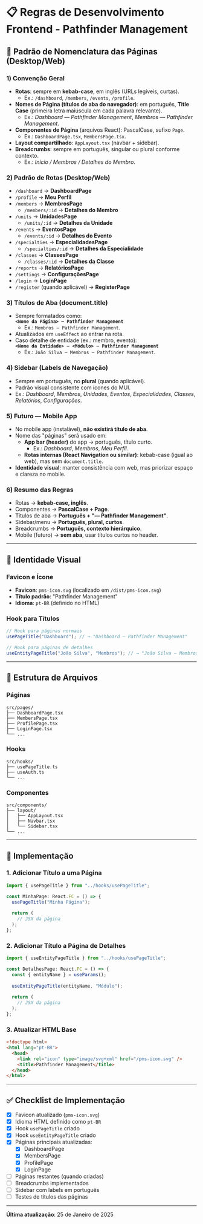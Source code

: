 # 📋 Regras de Desenvolvimento Frontend - Pathfinder Management

## 🎯 Padrão de Nomenclatura das Páginas (Desktop/Web)

### 1) Convenção Geral
- **Rotas**: sempre em **kebab-case**, em inglês (URLs legíveis, curtas).  
  - Ex.: `/dashboard`, `/members`, `/events`, `/profile`.  
- **Nomes de Página (títulos de aba do navegador)**: em português, **Title Case** (primeira letra maiúscula em cada palavra relevante).  
  - Ex.: *Dashboard — Pathfinder Management*, *Membros — Pathfinder Management*.  
- **Componentes de Página** (arquivos React): PascalCase, sufixo `Page`.  
  - Ex.: `DashboardPage.tsx`, `MembersPage.tsx`.  
- **Layout compartilhado**: `AppLayout.tsx` (navbar + sidebar).  
- **Breadcrumbs**: sempre em português, singular ou plural conforme contexto.  
  - Ex.: *Início / Membros / Detalhes do Membro*.

### 2) Padrão de Rotas (Desktop/Web)
- `/dashboard` → **DashboardPage**  
- `/profile` → **Meu Perfil**  
- `/members` → **MembrosPage**  
  - `/members/:id` → **Detalhes do Membro**  
- `/units` → **UnidadesPage**  
  - `/units/:id` → **Detalhes da Unidade**  
- `/events` → **EventosPage**  
  - `/events/:id` → **Detalhes do Evento**  
- `/specialties` → **EspecialidadesPage**  
  - `/specialties/:id` → **Detalhes da Especialidade**  
- `/classes` → **ClassesPage**  
  - `/classes/:id` → **Detalhes da Classe**  
- `/reports` → **RelatóriosPage**  
- `/settings` → **ConfiguraçõesPage**  
- `/login` → **LoginPage**  
- `/register` (quando aplicável) → **RegisterPage**

### 3) Títulos de Aba (document.title)
- Sempre formatados como:  
  **`<Nome da Página> — Pathfinder Management`**  
  - Ex.: `Membros — Pathfinder Management`.  
- Atualizados em `useEffect` ao entrar na rota.  
- Caso detalhe de entidade (ex.: membro, evento):  
  **`<Nome da Entidade> — <Módulo> — Pathfinder Management`**  
  - Ex.: `João Silva — Membros — Pathfinder Management`.

### 4) Sidebar (Labels de Navegação)
- Sempre em português, no **plural** (quando aplicável).  
- Padrão visual consistente com ícones do MUI.  
- Ex.: *Dashboard*, *Membros*, *Unidades*, *Eventos*, *Especialidades*, *Classes*, *Relatórios*, *Configurações*.

### 5) Futuro — Mobile App
- No mobile app (instalável), **não existirá título de aba**.  
- Nome das "páginas" será usado em:
  - **App bar (header)** do app → português, título curto.  
    - Ex.: *Dashboard*, *Membros*, *Meu Perfil*.  
  - **Rotas internas (React Navigation ou similar)**: kebab-case (igual ao web), mas sem `document.title`.  
- **Identidade visual**: manter consistência com web, mas priorizar espaço e clareza no mobile.

### 6) Resumo das Regras
- Rotas → **kebab-case, inglês**.  
- Componentes → **PascalCase + Page**.  
- Títulos de aba → **Português + "— Pathfinder Management"**.  
- Sidebar/menu → **Português, plural, curtos**.  
- Breadcrumbs → **Português, contexto hierárquico**.  
- Mobile (futuro) → **sem aba**, usar títulos curtos no header.

---

## 🎨 Identidade Visual

### Favicon e Ícone
- **Favicon**: `pms-icon.svg` (localizado em `/dist/pms-icon.svg`)
- **Título padrão**: "Pathfinder Management"
- **Idioma**: `pt-BR` (definido no HTML)

### Hook para Títulos
```typescript
// Hook para páginas normais
usePageTitle("Dashboard"); // → "Dashboard — Pathfinder Management"

// Hook para páginas de detalhes
useEntityPageTitle("João Silva", "Membros"); // → "João Silva — Membros — Pathfinder Management"
```

---

## 📁 Estrutura de Arquivos

### Páginas
```
src/pages/
├── DashboardPage.tsx
├── MembersPage.tsx
├── ProfilePage.tsx
├── LoginPage.tsx
└── ...
```

### Hooks
```
src/hooks/
├── usePageTitle.ts
├── useAuth.ts
└── ...
```

### Componentes
```
src/components/
├── layout/
│   ├── AppLayout.tsx
│   ├── Navbar.tsx
│   └── Sidebar.tsx
└── ...
```

---

## 🚀 Implementação

### 1. Adicionar Título a uma Página
```typescript
import { usePageTitle } from "../hooks/usePageTitle";

const MinhaPage: React.FC = () => {
  usePageTitle("Minha Página");
  
  return (
    // JSX da página
  );
};
```

### 2. Adicionar Título a Página de Detalhes
```typescript
import { useEntityPageTitle } from "../hooks/usePageTitle";

const DetalhesPage: React.FC = () => {
  const { entityName } = useParams();
  
  useEntityPageTitle(entityName, "Módulo");
  
  return (
    // JSX da página
  );
};
```

### 3. Atualizar HTML Base
```html
<!doctype html>
<html lang="pt-BR">
  <head>
    <link rel="icon" type="image/svg+xml" href="/pms-icon.svg" />
    <title>Pathfinder Management</title>
  </head>
</html>
```

---

## ✅ Checklist de Implementação

- [x] Favicon atualizado (`pms-icon.svg`)
- [x] Idioma HTML definido como `pt-BR`
- [x] Hook `usePageTitle` criado
- [x] Hook `useEntityPageTitle` criado
- [x] Páginas principais atualizadas:
  - [x] DashboardPage
  - [x] MembersPage
  - [x] ProfilePage
  - [x] LoginPage
- [ ] Páginas restantes (quando criadas)
- [ ] Breadcrumbs implementados
- [ ] Sidebar com labels em português
- [ ] Testes de títulos das páginas

---

**Última atualização**: 25 de Janeiro de 2025
